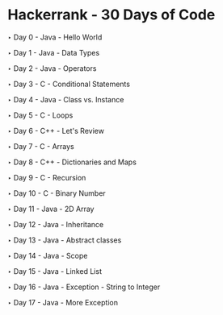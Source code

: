 # Hackerrank - 30 Days of Code

‣ Day 0 - Java - Hello World

‣ Day 1 - Java - Data Types

‣ Day 2 - Java - Operators

‣ Day 3 - C -  Conditional Statements

‣ Day 4 - Java -  Class vs. Instance

‣ Day 5 - C -  Loops

‣ Day 6 - C++ -  Let's Review

‣ Day 7 - C -  Arrays

‣ Day 8 - C++ - Dictionaries and Maps

‣ Day 9 - C -  Recursion

‣ Day 10 - C -  Binary Number

‣ Day 11 - Java - 2D Array

‣ Day 12 - Java - Inheritance

‣ Day 13 - Java - Abstract classes

‣ Day 14 - Java - Scope

‣ Day 15 - Java - Linked List

‣ Day 16 - Java - Exception - String to Integer

‣ Day 17 - Java - More Exception
